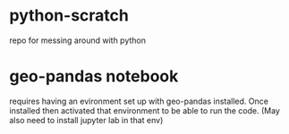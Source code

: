 # python-scratch
repo for messing around with python


# geo-pandas notebook
requires having an evironment set up with geo-pandas installed.
Once installed then activated that environment to be able to run the code. (May also need to install jupyter lab in that env)
